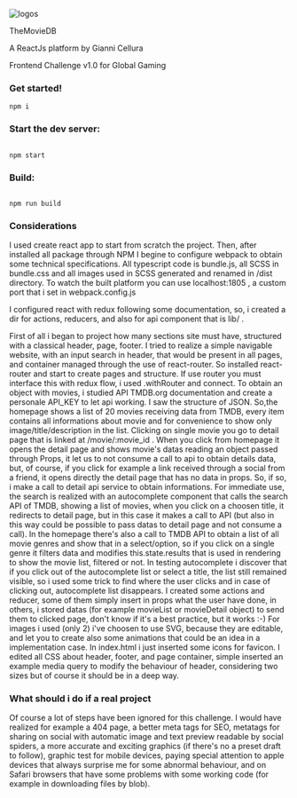 ![logos](https://image.ibb.co/m8S9ew/react.jpg)

TheMovieDB

A ReactJs platform by Gianni Cellura

Frontend Challenge v1.0 for Global Gaming



### Get started!
```
npm i
```

### Start the dev server:
```

npm start

```

### Build:
```

npm run build

```

### Considerations
I used create react app to start from scratch the project. Then, after installed all package through NPM I begine to configure webpack to obtain some technical specifications.
All typescript code is bundle.js, all SCSS in bundle.css and all images used in SCSS generated and renamed in /dist directory.
To watch the built platform you can use localhost:1805 , a custom port that i set in webpack.config.js

I configured react with redux following some documentation, so, i created a dir for actions, reducers, and also for api component that is lib/ .

First of all i began to project how many sections site must have, structured with a classical header, page, footer. I tried to realize a simple navigable website, with an input search in header, that would be present in all pages, and container managed through the use of react-router. So installed react-router and start to create pages and structure. 
If use router you must interface this with redux flow, i used .withRouter and connect. 
To obtain an object with movies, i studied API TMDB.org documentation and create a personale API_KEY to let api working. I saw the structure of JSON. So,the homepage shows a list of 20 movies receiving data from TMDB, every item contains all informations about movie and for convenience to show only image/title/description in the list.
Clicking on single movie you go to detail page that is linked at /movie/:movie_id . When you click from homepage it opens the detail page and shows movie's datas reading an object passed through Props, it let us to not consume a call to api to obtain details data, but, of course, if you click for example a link received through a social from a friend, it opens directly the detail page that has no data in props. So, if so, i make a call to detail api service to obtain informations.
For immediate use, the search is realized with an autocomplete component that calls the search API of TMDB, showing a list of movies, when you click on a choosen title, it redirects to detail page, but in this case it makes a call to API (but also in this way could be possible to pass datas to detail page and not consume a call).
In the homepage there's also a call to TMDB API to obtain a list of all movie genres and show that in a select/option, so if you click on a single genre it filters data and modifies this.state.results that is used in rendering to show the movie list, filtered or not.
In testing autocomplete i discover that if you click out of the autocomplete list or select a title, the list still remained visible, so i used some trick to find where the user clicks and in case of clicking out, autocomplete list disappears.
I created some actions and reducer, some of them simply insert in props what the user have done, in others, i stored datas (for example movieList or movieDetail object) to send them to clicked page, don't know if it's a best practice, but it works :-)
For images i used (only 2) i've choosen to use SVG, because they are editable, and let you to create also some animations that could be an idea in a implementation case.
In index.html i just inserted some icons for favicon. I edited all CSS about header, footer, and page container, simple inserted an example media query to modify the behaviour of header, considering two sizes but of course it should be in a deep way.

### What should i do if a real project
Of course a lot of steps have been ignored for this challenge. I would have realized for example a 404 page, a better meta tags for SEO, metatags for sharing on social with automatic image and text preview readable by social spiders, a more accurate and exciting graphics (if there's no a preset draft to follow), graphic test for mobile devices, paying special attention to apple devices that always surprise me for some abnormal behaviour, and on Safari browsers that have some problems with some working code (for example in downloading files by blob).


